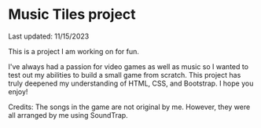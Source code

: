 # Music Tiles project
Last updated: 11/15/2023

This is a project I am working on for fun.

I've always had a passion for video games as well as music so I wanted to test out my abilities to build a small game from scratch.
This project has truly deepened my understanding of HTML, CSS, and Bootstrap. I hope you enjoy!

Credits:
The songs in the game are not original by me. However, they were all arranged by me using SoundTrap.